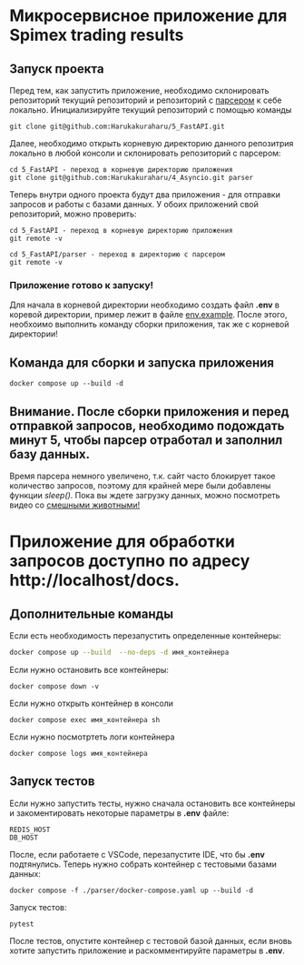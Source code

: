 # Микросервисное приложение для Spimex trading results

## Запуск проекта

Перед тем, как запустить приложение, необходимо склонировать репозиторий текущий репозиторий и репозиторий с [парсером](https://github.com/Harukakuraharu/4_Asyncio) к себе локально. 
Инициализируйте текущий репозиторий с помощью команды

```
git clone git@github.com:Harukakuraharu/5_FastAPI.git
```

Далее, необходимо открыть корневую директорию данного репозитрия локально в любой консоли и склонировать репозиторий с парсером:
```
cd 5_FastAPI - переход в корневую директорию приложения
git clone git@github.com:Harukakuraharu/4_Asyncio.git parser
```

Теперь внутри одного проекта будут два приложения - для отправки запросов и работы с базами данных. У обоих приложений свой репозиторий, можно проверить:

```
cd 5_FastAPI - переход в корневую директорию приложения
git remote -v

cd 5_FastAPI/parser - переход в директорию с парсером
git remote -v
```

### Приложение готово к запуску!

Для начала в корневой директории необходимо создать файл **.env** в коревой директории, пример лежит в файле [env.example]().
После этого, необхоимо выполнить команду сборки приложения, так же с корневой директории!

## Команда для сборки и запуска приложения

```
docker compose up --build -d
```

## Внимание. После сборки приложения и перед отправкой запросов, необходимо подождать минут 5, чтобы парсер отработал и заполнил базу данных.
Время парсера немного увеличено, т.к. сайт часто блокирует такое количество запросов, поэтому для крайней мере были добавлены функции *sleep()*.
Пока вы ждете загрузку данных, можно посмотреть видео со [смешными животными!](https://www.youtube.com/watch?v=f9VbU_pCh8w)

# Приложение для обработки запросов доступно по адресу **http://localhost/docs**. 

## Дополнительные команды
Если есть необходимость перезапустить определенные контейнеры:
```bash
docker compose up --build  --no-deps -d имя_контейнера
```
Eсли нужно остановить все контейнеры:
```
docker compose down -v
```
Eсли нужно открыть контейнер в консоли
```
docker compose exec имя_контейнера sh
```
Если нужно посмотртеть логи контейнера
```
docker compose logs имя_контейнера
```

## Запуск тестов
Если нужно запустить тесты, нужно сначала остановить все контейнеры и закоментировать некоторые параметры в **.env** файле:
```
REDIS_HOST
DB_HOST
```
После, если работаете с VSCode, перезапустите IDE, что бы **.env** подтянулись.
Теперь нужно собрать контейнер с тестовыми базами данных:

```
docker compose -f ./parser/docker-compose.yaml up --build -d
```
Запуск тестов:
```
pytest
```

После тестов, опустите контейнер с тестовой базой данных, если вновь хотите запустить приложение и раскомментируйте параметры в **.env**.